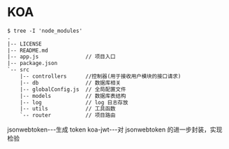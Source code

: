 # KOA

```txt
$ tree -I 'node_modules'
.
|-- LICENSE
|-- README.md
|-- app.js               // 项目入口
|-- package.json
`-- src
    |-- controllers      //控制器(用于接收用户模块的接口请求)
    |-- db               // 数据库相关
    |-- globalConfig.js  // 全局配置文件
    |-- models           // 数据库表结构
    |-- log              // log 日志存放
    |-- utils            // 工具函数
    `-- router           // 项目路由
```

jsonwebtoken---生成 token
koa-jwt---对 jsonwebtoken 的进一步封装，实现检验
